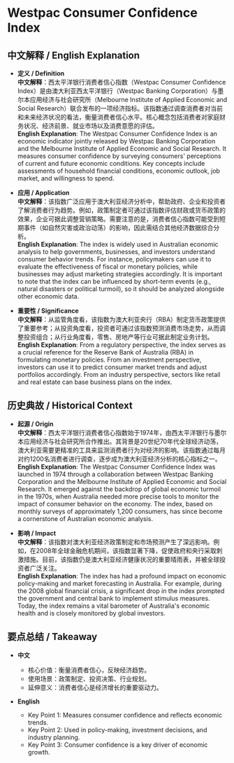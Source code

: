 # Westpac Consumer Confidence Index

## 中文解释 / English Explanation

* **定义 / Definition**  
  **中文解释**：西太平洋银行消费者信心指数（Westpac Consumer Confidence Index）是由澳大利亚西太平洋银行（Westpac Banking Corporation）与墨尔本应用经济与社会研究所（Melbourne Institute of Applied Economic and Social Research）联合发布的一项经济指标。该指数通过调查消费者对当前和未来经济状况的看法，衡量消费者信心水平。核心概念包括消费者对家庭财务状况、经济前景、就业市场以及消费意愿的评估。  
  **English Explanation**: The Westpac Consumer Confidence Index is an economic indicator jointly released by Westpac Banking Corporation and the Melbourne Institute of Applied Economic and Social Research. It measures consumer confidence by surveying consumers' perceptions of current and future economic conditions. Key concepts include assessments of household financial conditions, economic outlook, job market, and willingness to spend.

* **应用 / Application**  
  **中文解释**：该指数广泛应用于澳大利亚经济分析中，帮助政府、企业和投资者了解消费者行为趋势。例如，政策制定者可通过该指数评估财政或货币政策的效果，企业可据此调整营销策略。需要注意的是，消费者信心指数可能受到短期事件（如自然灾害或政治动荡）的影响，因此需结合其他经济数据综合分析。  
  **English Explanation**: The index is widely used in Australian economic analysis to help governments, businesses, and investors understand consumer behavior trends. For instance, policymakers can use it to evaluate the effectiveness of fiscal or monetary policies, while businesses may adjust marketing strategies accordingly. It is important to note that the index can be influenced by short-term events (e.g., natural disasters or political turmoil), so it should be analyzed alongside other economic data.

* **重要性 / Significance**  
  **中文解释**：从监管角度看，该指数为澳大利亚央行（RBA）制定货币政策提供了重要参考；从投资角度看，投资者可通过该指数预测消费市场走势，从而调整投资组合；从行业角度看，零售、房地产等行业可据此制定业务计划。  
  **English Explanation**: From a regulatory perspective, the index serves as a crucial reference for the Reserve Bank of Australia (RBA) in formulating monetary policies. From an investment perspective, investors can use it to predict consumer market trends and adjust portfolios accordingly. From an industry perspective, sectors like retail and real estate can base business plans on the index.

## 历史典故 / Historical Context

* **起源 / Origin**  
  **中文解释**：西太平洋银行消费者信心指数始于1974年，由西太平洋银行与墨尔本应用经济与社会研究所合作推出。其背景是20世纪70年代全球经济动荡，澳大利亚需要更精准的工具来监测消费者行为对经济的影响。该指数通过每月对约1200名消费者进行调查，逐步成为澳大利亚经济分析的核心指标之一。  
  **English Explanation**: The Westpac Consumer Confidence Index was launched in 1974 through a collaboration between Westpac Banking Corporation and the Melbourne Institute of Applied Economic and Social Research. It emerged against the backdrop of global economic turmoil in the 1970s, when Australia needed more precise tools to monitor the impact of consumer behavior on the economy. The index, based on monthly surveys of approximately 1,200 consumers, has since become a cornerstone of Australian economic analysis.

* **影响 / Impact**  
  **中文解释**：该指数对澳大利亚经济政策制定和市场预测产生了深远影响。例如，在2008年全球金融危机期间，该指数显著下降，促使政府和央行采取刺激措施。目前，该指数仍是澳大利亚经济健康状况的重要晴雨表，并被全球投资者广泛关注。  
  **English Explanation**: The index has had a profound impact on economic policy-making and market forecasting in Australia. For example, during the 2008 global financial crisis, a significant drop in the index prompted the government and central bank to implement stimulus measures. Today, the index remains a vital barometer of Australia's economic health and is closely monitored by global investors.

## 要点总结 / Takeaway

* **中文**  
  - 核心价值：衡量消费者信心，反映经济趋势。  
  - 使用场景：政策制定、投资决策、行业规划。  
  - 延伸意义：消费者信心是经济增长的重要驱动力。  

* **English**  
  - Key Point 1: Measures consumer confidence and reflects economic trends.  
  - Key Point 2: Used in policy-making, investment decisions, and industry planning.  
  - Key Point 3: Consumer confidence is a key driver of economic growth.